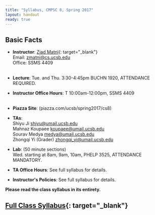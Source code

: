 ```yaml
---
title: "Syllabus, CMPSC 8, Spring 2017"
layout: handout
ready: true
---
```


Basic Facts
-----------

* **Instructor**:  [Ziad Matni](http://www.cs.ucsb.edu/~zmatni){: target="_blank"}<br/>
Email: <zmatni@cs.ucsb.edu><br/>
Office: SSMS 4409<br/><br/>

* **Lecture**: Tue. and Thu. 3:30-4:45pm BUCHN 1920, ATTENDANCE REQUIRED.
* **Instructor Office Hours**: T 10:00am-12:00pm, SSMS 4409<br/><br/>

* **Piazza Site**: (piazza.com/ucsb/spring2017/cs8)</br>
* **TAs**:<br/>
Shiyu Ji <shiyu@umail.ucsb.edu><br/>
Mahnaz Koupaee <koupaee@umail.ucsb.edu><br/>
Sourav Medya <medya@umail.ucsb.edu><br/>
Zhongqi Yi (Grader) <zhongqi_yi@umail.ucsb.edu><br/>

* **Lab**: (50 minute sections)<br/>
Wed. starting at 8am, 9am, 10am, PHELP 3525, ATTENDANCE MANDATORY.<br/>
* **TA Office Hours**: See full syllabus for details. <br/>
* **Instructor's Policies**: See full syllabus for details.<br/>

<strong>Please read the class syllabus in its entirety.</strong><br/>

[Full Class Syllabus](http://cs.ucsb.edu/~zmatni/syllabi/CS8S17_syllabus.pdf){: target="_blank"}
----------------
